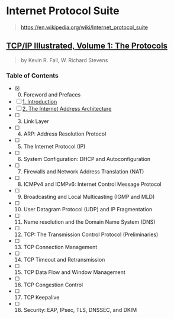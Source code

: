 # Internet Protocol Suite

> <https://en.wikipedia.org/wiki/Internet_protocol_suite>

## [TCP/IP Illustrated, Volume 1: The Protocols](https://www.goodreads.com/book/show/9176515-tcp-ip-illustrated-volume-1)

> by Kevin R. Fall, W. Richard Stevens

### Table of Contents

- [x] 0. Foreword and Prefaces
- [ ] [1. Introduction](introduction)
- [ ] [2. The Internet Address Architecture](address_architecture)
- [ ] 3. Link Layer
- [ ] 4. ARP: Address Resolution Protocol
- [ ] 5. The Internet Protocol (IP)
- [ ] 6. System Configuration: DHCP and Autoconfiguration
- [ ] 7. Firewalls and Network Address Translation (NAT)
- [ ] 8. ICMPv4 and ICMPv6: Internet Control Message Protocol
- [ ] 9. Broadcasting and Local Multicasting (IGMP and MLD)
- [ ] 10. User Datagram Protocol (UDP) and IP Fragmentation
- [ ] 11. Name resolution and the Domain Name System (DNS)
- [ ] 12. TCP: The Transmission Control Protocol (Preliminaries)
- [ ] 13. TCP Connection Management
- [ ] 14. TCP Timeout and Retransmission
- [ ] 15. TCP Data Flow and Window Management
- [ ] 16. TCP Congestion Control
- [ ] 17. TCP Keepalive
- [ ] 18. Security: EAP, IPsec, TLS, DNSSEC, and DKIM
